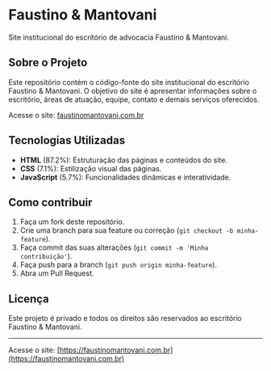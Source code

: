 # Faustino & Mantovani

Site institucional do escritório de advocacia Faustino & Mantovani.

## Sobre o Projeto

Este repositório contém o código-fonte do site institucional do escritório Faustino & Mantovani. O objetivo do site é apresentar informações sobre o escritório, áreas de atuação, equipe, contato e demais serviços oferecidos.

Acesse o site: [faustinomantovani.com.br](https://faustinomantovani.com.br)

## Tecnologias Utilizadas

- **HTML** (87.2%): Estruturação das páginas e conteúdos do site.
- **CSS** (7.1%): Estilização visual das páginas.
- **JavaScript** (5.7%): Funcionalidades dinâmicas e interatividade.

## Como contribuir

1. Faça um fork deste repositório.
2. Crie uma branch para sua feature ou correção (`git checkout -b minha-feature`).
3. Faça commit das suas alterações (`git commit -m 'Minha contribuição'`).
4. Faça push para a branch (`git push origin minha-feature`).
5. Abra um Pull Request.

## Licença

Este projeto é privado e todos os direitos são reservados ao escritório Faustino & Mantovani.

---

Acesse o site: [https://faustinomantovani.com.br](https://faustinomantovani.com.br)